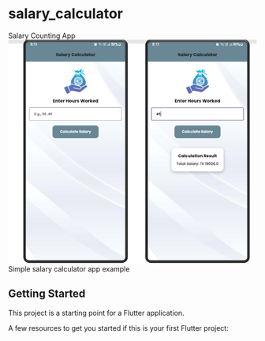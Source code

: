 # salary_calculator
Salary Counting App
![screenshot](assets/ss_salary_app.png)
Simple salary calculator  app example 

## Getting Started

This project is a starting point for a Flutter application.

A few resources to get you started if this is your first Flutter project:




